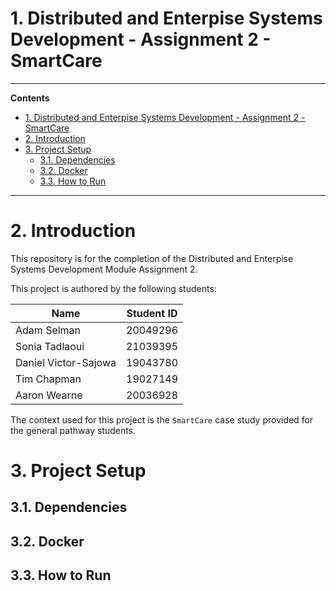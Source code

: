# 1. Distributed and Enterpise Systems Development - Assignment 2 - SmartCare


---
**Contents**

- [1. Distributed and Enterpise Systems Development - Assignment 2 - SmartCare](#1-distributed-and-enterpise-systems-development---assignment-2---smartcare)
- [2. Introduction](#2-introduction)
- [3. Project Setup](#3-project-setup)
  - [3.1. Dependencies](#31-dependencies)
  - [3.2. Docker](#32-docker)
  - [3.3. How to Run](#33-how-to-run)

---

# 2. Introduction
This repository is for the completion of the Distributed and Enterpise Systems Development Module Assignment 2.

This project is authored by the following students:

| Name | Student ID |
|------|------|
|Adam Selman           | 20049296 |
|Sonia Tadlaoui        | 21039395 |
|Daniel Victor-Sajowa  |19043780 |
|Tim Chapman           |19027149 |
|Aaron Wearne          |20036928 |

The context used for this project is the `SmartCare` case study provided for the general pathway students.

# 3. Project Setup

## 3.1. Dependencies

## 3.2. Docker

## 3.3. How to Run
